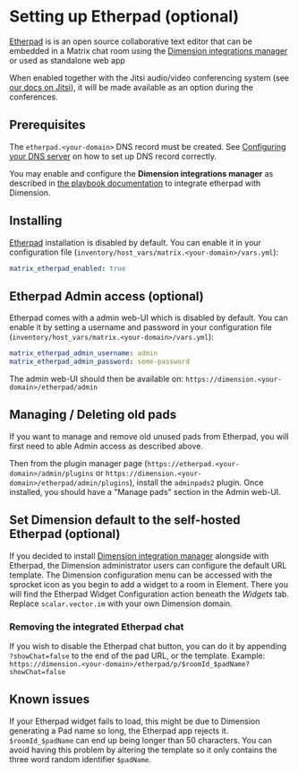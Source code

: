 # Setting up Etherpad (optional)

[Etherpad](https://etherpad.org) is is an open source collaborative text editor that can be embedded in a Matrix chat room using the [Dimension integrations manager](https://dimension.t2bot.io) or used as standalone web app

When enabled together with the Jitsi audio/video conferencing system (see [our docs on Jitsi](configuring-playbook-jitsi.md)), it will be made available as an option during the conferences.

## Prerequisites

The `etherpad.<your-domain>` DNS record must be created. See [Configuring your DNS server](configuring-dns.md) on how to set up DNS record correctly.

You may enable and configure the **Dimension integrations manager** as described in [the playbook documentation](configuring-playbook-dimension.md) to integrate etherpad with Dimension.

## Installing

[Etherpad](https://etherpad.org) installation is disabled by default. You can enable it in your configuration file (`inventory/host_vars/matrix.<your-domain>/vars.yml`):

```yaml
matrix_etherpad_enabled: true
```

## Etherpad Admin access (optional)

Etherpad comes with a admin web-UI which is disabled by default. You can enable it by setting a username and password in your configuration file (`inventory/host_vars/matrix.<your-domain>/vars.yml`):

```yaml
matrix_etherpad_admin_username: admin
matrix_etherpad_admin_password: some-password
```

The admin web-UI should then be available on: `https://dimension.<your-domain>/etherpad/admin`

## Managing / Deleting old pads

If you want to manage and remove old unused pads from Etherpad, you will first need to able Admin access as described above.

Then from the plugin manager page (`https://etherpad.<your-domain>/admin/plugins` or `https://dimension.<your-domain>/etherpad/admin/plugins`), install the `adminpads2` plugin. Once installed, you should have a "Manage pads" section in the Admin web-UI.

## Set Dimension default to the self-hosted Etherpad (optional)

If you decided to install [Dimension integration manager](configuring-playbook-dimension.md) alongside with Etherpad,
the Dimension administrator users can configure the default URL template. The Dimension configuration menu can be accessed with the sprocket icon as you begin to add a widget to a room in Element. There you will find the Etherpad Widget Configuration action beneath the _Widgets_ tab. Replace `scalar.vector.im` with your own Dimension domain.

### Removing the integrated Etherpad chat

If you wish to disable the Etherpad chat button, you can do it by appending `?showChat=false` to the end of the pad URL, or the template.
Example: `https://dimension.<your-domain>/etherpad/p/$roomId_$padName?showChat=false`

## Known issues

If your Etherpad widget fails to load, this might be due to Dimension generating a Pad name so long, the Etherpad app rejects it.
`$roomId_$padName` can end up being longer than 50 characters. You can avoid having this problem by altering the template so it only contains the three word random identifier `$padName`.
